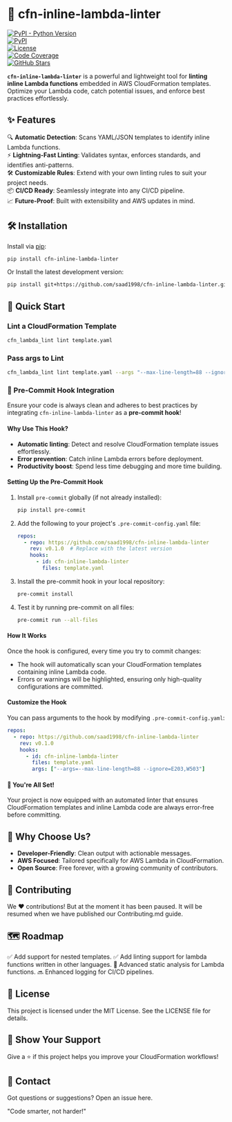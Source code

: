 # 🚀 cfn-inline-lambda-linter  

[![PyPI - Python Version](https://img.shields.io/pypi/pyversions/cfn-inline-lambda-linter)](https://pypi.org/project/cfn-inline-lambda-linter/)  
[![PyPI](https://img.shields.io/pypi/v/cfn-inline-lambda-linter)](https://pypi.org/project/cfn-inline-lambda-linter/)  
[![License](https://img.shields.io/github/license/saad1998/cfn-inline-lambda-linter)](./LICENSE)  
[![Code Coverage](https://img.shields.io/codecov/c/github/saad1998/cfn-inline-lambda-linter)](https://codecov.io/gh/saad1998/cfn-inline-lambda-linter)  
[![GitHub Stars](https://img.shields.io/github/stars/saad1998/cfn-inline-lambda-linter)](https://github.com/saad1998/cfn-inline-lambda-linter/stargazers)  

**`cfn-inline-lambda-linter`** is a powerful and lightweight tool for **linting inline Lambda functions** embedded in AWS CloudFormation templates. Optimize your Lambda code, catch potential issues, and enforce best practices effortlessly.  

## ✨ Features  

🔍 **Automatic Detection**: Scans YAML/JSON templates to identify inline Lambda functions.  
⚡ **Lightning-Fast Linting**: Validates syntax, enforces standards, and identifies anti-patterns.  
🛠 **Customizable Rules**: Extend with your own linting rules to suit your project needs.  
📦 **CI/CD Ready**: Seamlessly integrate into any CI/CD pipeline.  
📈 **Future-Proof**: Built with extensibility and AWS updates in mind.  

## 🛠 Installation  

Install via [pip](https://pip.pypa.io/):  

```bash  
pip install cfn-inline-lambda-linter
```

Or Install the latest development version:

```bash
pip install git+https://github.com/saad1998/cfn-inline-lambda-linter.git  
```
## 🚀 Quick Start

### Lint a CloudFormation Template

```bash
cfn_lambda_lint lint template.yaml
```

### Pass args to Lint

```bash
cfn_lambda_lint lint template.yaml --args "--max-line-length=88 --ignore=E203,W503"
```

### 🎣 Pre-Commit Hook Integration

Ensure your code is always clean and adheres to best practices by integrating `cfn-inline-lambda-linter` as a **pre-commit hook**!

#### Why Use This Hook?

- **Automatic linting**: Detect and resolve CloudFormation template issues effortlessly.
- **Error prevention**: Catch inline Lambda errors before deployment.
- **Productivity boost**: Spend less time debugging and more time building.

#### Setting Up the Pre-Commit Hook

1. Install `pre-commit` globally (if not already installed):

   ```bash
   pip install pre-commit
   ```

2. Add the following to your project's `.pre-commit-config.yaml` file:

   ```yaml
   repos:
     - repo: https://github.com/saad1998/cfn-inline-lambda-linter
       rev: v0.1.0  # Replace with the latest version
       hooks:
         - id: cfn-inline-lambda-linter
           files: template.yaml
   ```

3. Install the pre-commit hook in your local repository:

   ```bash
   pre-commit install
   ```

4. Test it by running pre-commit on all files:

   ```bash
   pre-commit run --all-files
   ```

#### How It Works

Once the hook is configured, every time you try to commit changes:
- The hook will automatically scan your CloudFormation templates containing inline Lambda code.
- Errors or warnings will be highlighted, ensuring only high-quality configurations are committed.

#### Customize the Hook

You can pass arguments to the hook by modifying `.pre-commit-config.yaml`:

```yaml
repos:
  - repo: https://github.com/saad1998/cfn-inline-lambda-linter
    rev: v0.1.0
    hooks:
      - id: cfn-inline-lambda-linter
        files: template.yaml
        args: ["--args=--max-line-length=88 --ignore=E203,W503"]
```

#### 🎉 You're All Set!

Your project is now equipped with an automated linter that ensures CloudFormation templates and inline Lambda code are always error-free before committing.

## 🌟 Why Choose Us?
* **Developer-Friendly**: Clean output with actionable messages.
* **AWS Focused**: Tailored specifically for AWS Lambda in CloudFormation.
* **Open Source**: Free forever, with a growing community of contributors.

## 🤝 Contributing

We ❤️ contributions!
But at the moment it has been paused.
It will be resumed when we have published our Contributing.md guide.

## 🗺 Roadmap
✅ Add support for nested templates.
✅ Add linting support for lambda functions written in other languages.
🚧 Advanced static analysis for Lambda functions.
🔜 Enhanced logging for CI/CD pipelines.

## 📝 License
This project is licensed under the MIT License. See the LICENSE file for details.

## 🎉 Show Your Support
Give a ⭐ if this project helps you improve your CloudFormation workflows!

## 📧 Contact
Got questions or suggestions? Open an issue here.

"Code smarter, not harder!"
